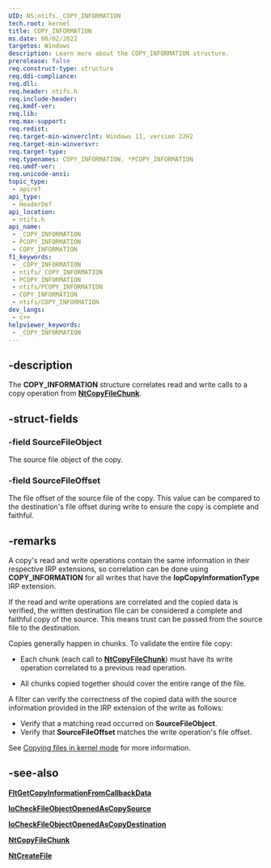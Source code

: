 ```yaml
---
UID: NS:ntifs._COPY_INFORMATION
tech.root: kernel
title: COPY_INFORMATION
ms.date: 08/02/2022
targetos: Windows
description: Learn more about the COPY_INFORMATION structure.
prerelease: false
req.construct-type: structure
req.ddi-compliance: 
req.dll: 
req.header: ntifs.h
req.include-header: 
req.kmdf-ver: 
req.lib: 
req.max-support: 
req.redist: 
req.target-min-winverclnt: Windows 11, version 22H2
req.target-min-winversvr: 
req.target-type: 
req.typenames: COPY_INFORMATION, *PCOPY_INFORMATION
req.umdf-ver: 
req.unicode-ansi: 
topic_type:
 - apiref
api_type:
 - HeaderDef
api_location:
 - ntifs.h
api_name:
 - _COPY_INFORMATION
 - PCOPY_INFORMATION
 - COPY_INFORMATION
f1_keywords:
 - _COPY_INFORMATION
 - ntifs/_COPY_INFORMATION
 - PCOPY_INFORMATION
 - ntifs/PCOPY_INFORMATION
 - COPY_INFORMATION
 - ntifs/COPY_INFORMATION
dev_langs:
 - c++
helpviewer_keywords:
 - _COPY_INFORMATION
---
```


## -description

The **COPY_INFORMATION** structure correlates read and write calls to a copy operation from [**NtCopyFileChunk**](/windows-hardware/drivers/ifs/nf-ntifs-ntcopyfilechunk).

## -struct-fields

### -field SourceFileObject

The source file object of the copy.

### -field SourceFileOffset

The file offset of the source file of the copy. This value can be compared to the destination's file offset during write to ensure the copy is complete and faithful.

## -remarks

A copy's read and write operations contain the same information in their respective IRP extensions, so correlation can be done using **COPY_INFORMATION** for all writes that have the **IopCopyInformationType** IRP extension.

If the read and write operations are correlated and the copied data is verified, the written destination file can be considered a complete and faithful copy of the source. This means trust can be passed from the source file to the destination.

Copies generally happen in chunks. To validate the entire file copy:

* Each chunk (each call to [**NtCopyFileChunk**](/windows-hardware/drivers/ifs/nf-ntifs-ntcopyfilechunk)) must have its write operation correlated to a previous read operation.

* All chunks copied together should cover the entire range of the file.

A filter can verify the correctness of the copied data with the source information provided in the IRP extension of the write as follows:

* Verify that a matching read occurred on **SourceFileObject**.
* Verify that **SourceFileOffset** matches the write operation's file offset.

See [Copying files in kernel mode](km-file-copy.md) for more information.

## -see-also

[**FltGetCopyInformationFromCallbackData**](../fltkernel/nf-fltkernel-fltgetcopyinformationfromcallbackdata.md)

[**IoCheckFileObjectOpenedAsCopySource**](nf-ntifs-iocheckfileobjectopenedascopysource.md)

[**IoCheckFileObjectOpenedAsCopyDestination**](nf-ntifs-iocheckfileobjectopenedascopydestination.md)

[**NtCopyFileChunk**](/windows-hardware/drivers/ifs/nf-ntifs-ntcopyfilechunk)

[**NtCreateFile**](nf-ntifs-ntcreatefile.md)
